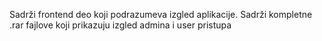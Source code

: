 Sadrži frontend deo koji podrazumeva izgled aplikacije. Sadrži kompletne .rar fajlove koji prikazuju izgled admina i user pristupa
